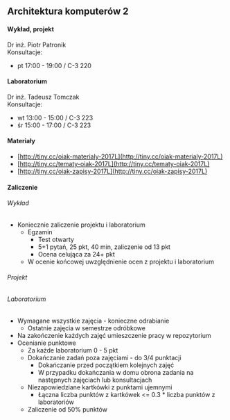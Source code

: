 ## Architektura komputerów 2

#### Wykład, projekt
Dr inż. Piotr Patronik  
Konsultacje:
* pt 17:00 - 19:00 / C-3 220

#### Laboratorium
Dr inż. Tadeusz Tomczak  
Konsultacje:
* wt 13:00 - 15:00 / C-3 223
* śr 15:00 - 17:00 / C-3 223

#### Materiały
* [http://tiny.cc/oiak-materialy-2017L](http://tiny.cc/oiak-materialy-2017L)
* [http://tiny.cc/tematy-oiak-2017L](http://tiny.cc/tematy-oiak-2017L)
* [http://tiny.cc/oiak-zapisy-2017L](http://tiny.cc/oiak-zapisy-2017L)

#### Zaliczenie
###### Wykład
* Koniecznie zaliczenie projektu i laboratorium  
	* Egzamin  
		* Test otwarty  
		* 5+1 pytań, 25 pkt, 40 min, zaliczenie od 13 pkt  
		* Ocena celująca za 24+ pkt  
	* W ocenie końcowej uwzględnienie ocen z projektu i laboratorium

###### Projekt

###### Laboratorium
* Wymagane wszystkie zajęcia - konieczne odrabianie
	* Ostatnie zajęcia w semestrze odróbkowe
* Na zakończenie każdych zajęć umieszczenie pracy w repozytorium
* Ocenianie punktowe
	* Za każde laboratorium 0 - 5 pkt
	* Dokańczanie zadań poza zajęciami - do 3/4 punktacji
		* Dokańczanie przed początkiem kolejnych zajęć
		* W przypadku dokańczania w domu obrona zadania na następnych zajęciach lub konsultacjach
	* Niezapowiedziane kartkówki z punktami ujemnymi
		* Łączna liczba punktów z kartkówek <= 0.3 * liczba punktów z laboratoriów
	* Zaliczenie od 50% punktów
